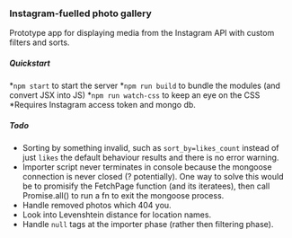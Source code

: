 ### Instagram-fuelled photo gallery
Prototype app for displaying media from the Instagram API with custom filters and sorts.

##### Quickstart
*`npm start` to start the server
*`npm run build` to bundle the modules (and convert JSX into JS)
*`npm run watch-css` to keep an eye on the CSS
*Requires Instagram access token and mongo db.

##### Todo
* Sorting by something invalid, such as `sort_by=likes_count` instead of just `likes` the default behaviour results and there is no error warning.
* Importer script never terminates in console because the mongoose connection is never closed (? potentially). One way to solve this would be to promisify the FetchPage function (and its iteratees), then call Promise.all() to run a fn to exit the mongoose process.
* Handle removed photos which 404 you.
* Look into Levenshtein distance for location names.
* Handle `null` tags at the importer phase (rather then filtering phase).